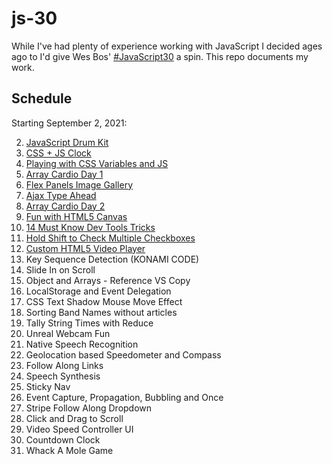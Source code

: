 # js-30

While I've had plenty of experience working with JavaScript
 I decided ages ago to I'd give Wes Bos' [#JavaScript30](https://javascript30.com/) a spin. This repo documents my work.

## Schedule

Starting September 2, 2021:

2. [JavaScript Drum Kit](https://github.com/mashdots/js-30/blob/main/solutions/01-JavaScript-Drum-Kit)
1. [CSS + JS Clock](https://github.com/mashdots/js-30/blob/main/solutions/02-CSS-JS-Clock)
1. [Playing with CSS Variables and JS](https://github.com/mashdots/js-30/blob/main/solutions/03-CSS-Variables-JS)
1. [Array Cardio Day 1](https://github.com/mashdots/js-30/blob/main/solutions/04-Array-Cardio-Day-1)
1. [Flex Panels Image Gallery](https://github.com/mashdots/js-30/blob/main/solutions/05-Flex-Panels-Image-Gallery)
1. [Ajax Type Ahead](https://github.com/mashdots/js-30/blob/main/solutions/06-Ajax-Type-Ahead)
1. [Array Cardio Day 2](https://github.com/mashdots/js-30/blob/main/solutions/07-Array-Cardio-Day-2)
1. [Fun with HTML5 Canvas](https://github.com/mashdots/js-30/blob/main/solutions/08-Fun-With-HTML5-Canvas)
1. [14 Must Know Dev Tools Tricks](https://github.com/mashdots/js-30/blob/main/solutions/09-Dev-Tools-Domination)
1. [Hold Shift to Check Multiple Checkboxes](https://github.com/mashdots/js-30/blob/main/solutions/10-Hold-Shift-and-Check-Checkboxes)
1. [Custom HTML5 Video Player](https://github.com/mashdots/js-30/blob/main/solutions/11-Custom-Video-Player)
1. Key Sequence Detection (KONAMI CODE)
1. Slide In on Scroll
1. Object and Arrays - Reference VS Copy
1. LocalStorage and Event Delegation
1. CSS Text Shadow Mouse Move Effect
1. Sorting Band Names without articles
1. Tally String Times with Reduce
1. Unreal Webcam Fun
1. Native Speech Recognition
1. Geolocation based Speedometer and Compass
1. Follow Along Links
1. Speech Synthesis
1. Sticky Nav
1. Event Capture, Propagation, Bubbling and Once
1. Stripe Follow Along Dropdown
1. Click and Drag to Scroll
1. Video Speed Controller UI
1. Countdown Clock
1. Whack A Mole Game
